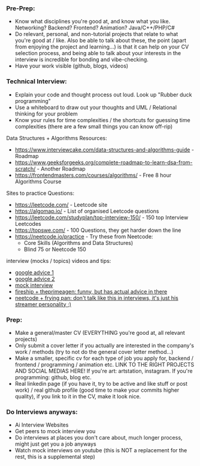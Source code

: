 ### Pre-Prep:
- Know what disciplines you're good at, and know what you like. Networking? Backend? Frontend? Animation? Java/C++/PHP/C#
- Do relevant, personal, and non-tutorial projects that relate to what you're good at / like. Also be able to talk about these, the point (apart from enjoying the project and learning...) is that it can help on your CV selection process, and being able to talk about your interests in the interview is incredible for bonding and vibe-checking.
- Have your work visible (github, blogs, videos)

### Technical Interview:
- Explain your code and thought process out loud. Look up "Rubber duck programming"
- Use a whiteboard to draw out your thoughts and UML / Relational thinking for your problem
- Know your rules for time complexities / the shortcuts for guessing time complexities (there are a few small things you can know off-rip)

Data Structures + Algorithms Resources:
- https://www.interviewcake.com/data-structures-and-algorithms-guide - Roadmap
- https://www.geeksforgeeks.org/complete-roadmap-to-learn-dsa-from-scratch/ - Another Roadmap
- https://frontendmasters.com/courses/algorithms/ - Free 8 hour Algorithms Course

Sites to practice Questions:
- https://leetcode.com/ - Leetcode site
- https://algomap.io/ - List of organised Leetcode questions
- https://leetcode.com/studyplan/top-interview-150/ - 150 top Interview Leetcodes
- https://topswe.com/ - 100 Questions, they get harder down the line
- https://neetcode.io/practice - Try these from Neetcode: 
	- Core Skills (Algorithms and Data Structures)
	- Blind 75 or Neetcode 150

interview (mocks / topics) videos and tips:
- [google advice 1](https://youtu.be/XOtrOSatBoY?si=Li0XL_FhQhZBVJIh)
- [google advice 2](https://youtu.be/21pmwl0hrME?si=uXoaBvHa-LQSTVwo)
- [mock interview](https://youtu.be/1qw5ITr3k9E?si=ItTUg7XzVZjtWO4a)
- [fireship + theprimeagen: funny, but has actual advice in there](https://youtu.be/1t1_a1BZ04o?si=w65lDnqxr_MmLhpf)
- [neetcode + frying pan: don't talk like this in interviews, it's just his streamer personality ;)](https://youtu.be/46dZH7LDbf8?si=ndBGXwy-cScm4MZS)

### Prep:
- Make a general/master CV (EVERYTHING you're good at, all relevant projects)
- Only submit a cover letter if you actually are interested in the company's work / methods (try to not do the general cover letter method...)
- Make a smaller, specific cv for each type of job you apply for, backend / frontend / programming / animation etc. LINK TO THE RIGHT PROJECTS AND SOCIAL MEDIAS HERE! If you're art: artstation, instagram. If you're programming: github, blog etc.
- Real linkedin page (if you have it, try to be active and like stuff or post work) / real github profile (good time to make your commits higher quality), if you link to it in the CV, make it look nice.

### Do Interviews anyways:
- Ai Interview Websites
- Get peers to mock interview you
- Do interviews at places you don't care about, much longer process, might just get you a job anyways 
- Watch mock interviews on youtube (this is NOT a replacement for the rest, this is a supplemental step)
